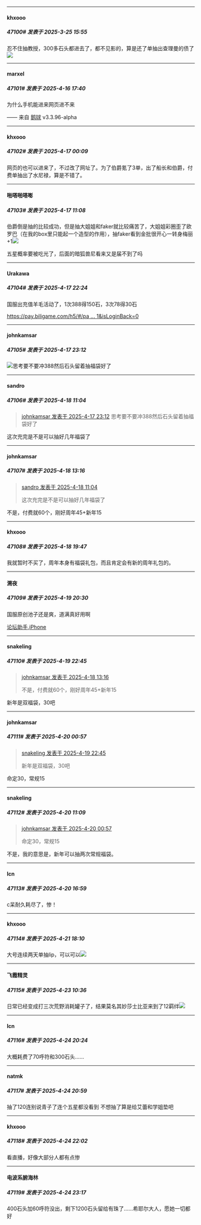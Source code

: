 ﻿
*****

####  khxooo  
##### 47100#       发表于 2025-3-25 15:55

忍不住抽教授，300多石头都进去了，都不见影的，算是还了单抽出查理曼的债了<img src="https://static.stage1st.com/image/smiley/face2017/068.png" referrerpolicy="no-referrer">

*****

####  marxel  
##### 47101#       发表于 2025-4-16 17:40

为什么手机能进来网页进不来

—— 来自 [鹅球](https://www.pgyer.com/xfPejhuq) v3.3.96-alpha


*****

####  khxooo  
##### 47102#       发表于 2025-4-17 00:09

网页的也可以进来了，不过改了网址了。为了伯爵氪了3单，出了船长和伯爵，付费单抽出了水尼禄，算是不错了。


*****

####  啪嗒啪嗒嘭  
##### 47103#       发表于 2025-4-17 11:08

伯爵倒是抽的比较成功，但是抽大姐姐和faker就比较痛苦了，大姐姐彩圈歪了欧罗巴（在我的box里只能起一个造型的作用），抽faker看到金批很开心一转身梅丽+1<img src="https://static.stage1st.com/image/smiley/face2017/218.png" referrerpolicy="no-referrer">

五星概率要被吃光了，后面的暗狐兽尼看来又是届不到了吗


*****

####  Urakawa  
##### 47104#       发表于 2025-4-17 22:24

国服出充值羊毛活动了，1次388得150石，3次78得30石

[https://pay.biligame.com/h5/#/pa ... 1&amp;isLoginBack=0](https://pay.biligame.com/h5/#/pay?gameBaseId=49&amp;mainchannel1=2&amp;channel2=3_0417_1&amp;isLoginBack=0)


*****

####  johnkamsar  
##### 47105#       发表于 2025-4-17 23:12

<img src="https://static.stage1st.com/image/smiley/face2017/018.png" referrerpolicy="no-referrer">思考要不要冲388然后石头留着抽福袋好了


*****

####  sandro  
##### 47106#       发表于 2025-4-18 11:04

<blockquote><a href="httphttps://stage1st.com/2b/forum.php?mod=redirect&amp;goto=findpost&amp;pid=67735636&amp;ptid=1712412" target="_blank">johnkamsar 发表于 2025-4-17 23:12</a>
思考要不要冲388然后石头留着抽福袋好了</blockquote>
这次充完是不是可以抽好几年福袋了


*****

####  johnkamsar  
##### 47107#       发表于 2025-4-18 13:16

<blockquote><a href="httphttps://stage1st.com/2b/forum.php?mod=redirect&amp;goto=findpost&amp;pid=67736442&amp;ptid=1712412" target="_blank">sandro 发表于 2025-4-18 11:04</a>

这次充完是不是可以抽好几年福袋了</blockquote>
不是，付费就60个，刚好周年45+新年15


*****

####  khxooo  
##### 47108#       发表于 2025-4-18 19:47

我就暂时不买了，周年本身有福袋礼包，而且肯定会有新的周年礼包的。


*****

####  溯夜  
##### 47109#       发表于 2025-4-19 20:30

国服原创池子还是爽，道满真好用啊

[论坛助手,iPhone](https://stage1st.com/2b//forum.php?mod=viewthread&amp;tid=2029836)


*****

####  snakeling  
##### 47110#       发表于 2025-4-19 22:45

<blockquote><a href="httphttps://stage1st.com/2b/forum.php?mod=redirect&amp;goto=findpost&amp;pid=67736789&amp;ptid=1712412" target="_blank">johnkamsar 发表于 2025-4-18 13:16</a>

不是，付费就60个，刚好周年45+新年15</blockquote>
新年是双福袋，30吧


*****

####  johnkamsar  
##### 47111#       发表于 2025-4-20 00:57

<blockquote><a href="httphttps://stage1st.com/2b/forum.php?mod=redirect&amp;goto=findpost&amp;pid=67739666&amp;ptid=1712412" target="_blank">snakeling 发表于 2025-4-19 22:45</a>

新年是双福袋，30吧</blockquote>
命定30，常规15


*****

####  snakeling  
##### 47112#       发表于 2025-4-20 11:09

<blockquote><a href="httphttps://stage1st.com/2b/forum.php?mod=redirect&amp;goto=findpost&amp;pid=67740069&amp;ptid=1712412" target="_blank">johnkamsar 发表于 2025-4-20 00:57</a>

命定30，常规15</blockquote>
不是，我的意思是，新年可以抽两次常规福袋。


*****

####  lcn  
##### 47113#       发表于 2025-4-20 16:59

c呆耐久耗尽了，惨！


*****

####  khxooo  
##### 47114#       发表于 2025-4-21 18:10

大号连续两天单抽lip，可以可以<img src="https://static.stage1st.com/image/smiley/face2017/035.png" referrerpolicy="no-referrer">


*****

####  飞霞精灵  
##### 47115#       发表于 2025-4-23 10:36

日常已经变成打三次荒野消耗罐子了，结果莫名其妙莎士比亚来到了12羁绊<img src="https://static.stage1st.com/image/smiley/face2017/125.png" referrerpolicy="no-referrer">


*****

####  lcn  
##### 47116#       发表于 2025-4-24 20:24

大概耗费了70呼符和300石头……


*****

####  natmk  
##### 47117#       发表于 2025-4-24 20:59

抽了120连别说青子了连个五星都没看到 不想抽了算是给艾蕾和学姐垫吧


*****

####  khxooo  
##### 47118#       发表于 2025-4-24 22:02

看直播，好像大部分人都有点惨


*****

####  电波系腑海林  
##### 47119#       发表于 2025-4-24 23:17

400石头加60呼符没出，剩下1200石头留给有珠了……希耶尔大人，愿她一切都好

